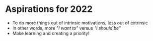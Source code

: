 # Aspirations for 2022

- To do more things out of intrinsic motivations, less out of extrinsic
- In other words, more *"I want to"* versus *"I should be"*
- Make learning and creating a priority!
